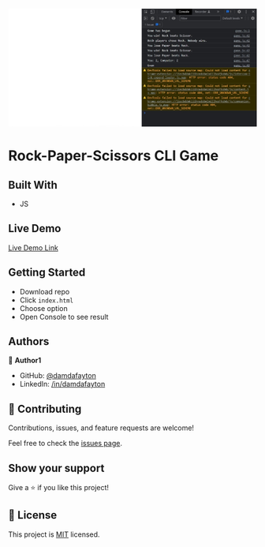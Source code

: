 ![](ss.jpg)


# Rock-Paper-Scissors CLI Game


## Built With

- JS


## Live Demo

[Live Demo Link](https://damdafayton.github.io/rock-paper-scissors/)


## Getting Started

- Download repo
- Click `index.html`
- Choose option
- Open Console to see result


## Authors

👤 **Author1**

- GitHub: [@damdafayton](https://github.com/damdafayton)
- LinkedIn: [/in/damdafayton](https://linkedin.com/in/damdafayton)


## 🤝 Contributing

Contributions, issues, and feature requests are welcome!

Feel free to check the [issues page](../../issues/).


## Show your support

Give a ⭐️ if you like this project!


## 📝 License

This project is [MIT](./MIT.md) licensed.